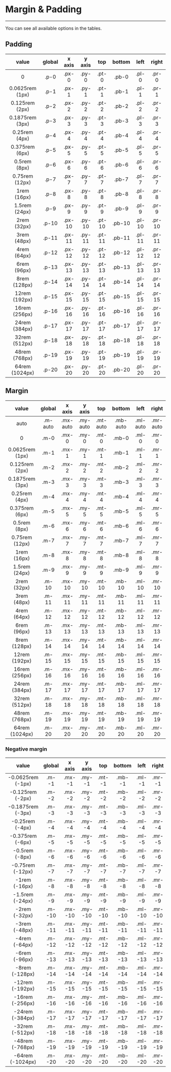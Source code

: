 # Margin & Padding

---

You can see all available options in the tables.

<div class="mb--10"></div>

## Padding

|      value      | global | x axis | y axis |  top   | bottom |  left  | right  |
| :-------------: | :----: | :----: | :----: | :----: | :----: | :----: | :----: |
|        0        |  .p-0  | .px-0  | .py-0  | .pt-0  | .pb-0  | .pl-0  | .pr-0  |
| 0.0625rem (1px) |  .p-1  | .px-1  | .py-1  | .pt-1  | .pb-1  | .pl-1  | .pr-1  |
| 0.125rem (2px)  |  .p-2  | .px-2  | .py-2  | .pt-2  | .pb-2  | .pl-2  | .pr-2  |
| 0.1875rem (3px) |  .p-3  | .px-3  | .py-3  | .pt-3  | .pb-3  | .pl-3  | .pr-3  |
|  0.25rem (4px)  |  .p-4  | .px-4  | .py-4  | .pt-4  | .pb-4  | .pl-4  | .pr-4  |
| 0.375rem (6px)  |  .p-5  | .px-5  | .py-5  | .pt-5  | .pb-5  | .pl-5  | .pr-5  |
|  0.5rem (8px)   |  .p-6  | .px-6  | .py-6  | .pt-6  | .pb-6  | .pl-6  | .pr-6  |
| 0.75rem (12px)  |  .p-7  | .px-7  | .py-7  | .pt-7  | .pb-7  | .pl-7  | .pr-7  |
|   1rem (16px)   |  .p-8  | .px-8  | .py-8  | .pt-8  | .pb-8  | .pl-8  | .pr-8  |
|  1.5rem (24px)  |  .p-9  | .px-9  | .py-9  | .pt-9  | .pb-9  | .pl-9  | .pr-9  |
|   2rem (32px)   | .p-10  | .px-10 | .py-10 | .pt-10 | .pb-10 | .pl-10 | .pr-10 |
|   3rem (48px)   | .p-11  | .px-11 | .py-11 | .pt-11 | .pb-11 | .pl-11 | .pr-11 |
|   4rem (64px)   | .p-12  | .px-12 | .py-12 | .pt-12 | .pb-12 | .pl-12 | .pr-12 |
|   6rem (96px)   | .p-13  | .px-13 | .py-13 | .pt-13 | .pb-13 | .pl-13 | .pr-13 |
|  8rem (128px)   | .p-14  | .px-14 | .py-14 | .pt-14 | .pb-14 | .pl-14 | .pr-14 |
|  12rem (192px)  | .p-15  | .px-15 | .py-15 | .pt-15 | .pb-15 | .pl-15 | .pr-15 |
|  16rem (256px)  | .p-16  | .px-16 | .py-16 | .pt-16 | .pb-16 | .pl-16 | .pr-16 |
|  24rem (384px)  | .p-17  | .px-17 | .py-17 | .pt-17 | .pb-17 | .pl-17 | .pr-17 |
|  32rem (512px)  | .p-18  | .px-18 | .py-18 | .pt-18 | .pb-18 | .pl-18 | .pr-18 |
|  48rem (768px)  | .p-19  | .px-19 | .py-19 | .pt-19 | .pb-19 | .pl-19 | .pr-19 |
| 64rem (1024px)  | .p-20  | .px-20 | .py-20 | .pt-20 | .pb-20 | .pl-20 | .pr-20 |

## Margin

|      value      | global  |  x axis  |  y axis  |   top    |  bottom  |   left   |  right   |
| :-------------: | :-----: | :------: | :------: | :------: | :------: | :------: | :------: |
|      auto       | .m-auto | .mx-auto | .my-auto | .mt-auto | .mb-auto | .ml-auto | .mr-auto |
|        0        |  .m-0   |  .mx-0   |  .my-0   |  .mt-0   |  .mb-0   |  .ml-0   |  .mr-0   |
| 0.0625rem (1px) |  .m-1   |  .mx-1   |  .my-1   |  .mt-1   |  .mb-1   |  .ml-1   |  .mr-1   |
| 0.125rem (2px)  |  .m-2   |  .mx-2   |  .my-2   |  .mt-2   |  .mb-2   |  .ml-2   |  .mr-2   |
| 0.1875rem (3px) |  .m-3   |  .mx-3   |  .my-3   |  .mt-3   |  .mb-3   |  .ml-3   |  .mr-3   |
|  0.25rem (4px)  |  .m-4   |  .mx-4   |  .my-4   |  .mt-4   |  .mb-4   |  .ml-4   |  .mr-4   |
| 0.375rem (6px)  |  .m-5   |  .mx-5   |  .my-5   |  .mt-5   |  .mb-5   |  .ml-5   |  .mr-5   |
|  0.5rem (8px)   |  .m-6   |  .mx-6   |  .my-6   |  .mt-6   |  .mb-6   |  .ml-6   |  .mr-6   |
| 0.75rem (12px)  |  .m-7   |  .mx-7   |  .my-7   |  .mt-7   |  .mb-7   |  .ml-7   |  .mr-7   |
|   1rem (16px)   |  .m-8   |  .mx-8   |  .my-8   |  .mt-8   |  .mb-8   |  .ml-8   |  .mr-8   |
|  1.5rem (24px)  |  .m-9   |  .mx-9   |  .my-9   |  .mt-9   |  .mb-9   |  .ml-9   |  .mr-9   |
|   2rem (32px)   |  .m-10  |  .mx-10  |  .my-10  |  .mt-10  |  .mb-10  |  .ml-10  |  .mr-10  |
|   3rem (48px)   |  .m-11  |  .mx-11  |  .my-11  |  .mt-11  |  .mb-11  |  .ml-11  |  .mr-11  |
|   4rem (64px)   |  .m-12  |  .mx-12  |  .my-12  |  .mt-12  |  .mb-12  |  .ml-12  |  .mr-12  |
|   6rem (96px)   |  .m-13  |  .mx-13  |  .my-13  |  .mt-13  |  .mb-13  |  .ml-13  |  .mr-13  |
|  8rem (128px)   |  .m-14  |  .mx-14  |  .my-14  |  .mt-14  |  .mb-14  |  .ml-14  |  .mr-14  |
|  12rem (192px)  |  .m-15  |  .mx-15  |  .my-15  |  .mt-15  |  .mb-15  |  .ml-15  |  .mr-15  |
|  16rem (256px)  |  .m-16  |  .mx-16  |  .my-16  |  .mt-16  |  .mb-16  |  .ml-16  |  .mr-16  |
|  24rem (384px)  |  .m-17  |  .mx-17  |  .my-17  |  .mt-17  |  .mb-17  |  .ml-17  |  .mr-17  |
|  32rem (512px)  |  .m-18  |  .mx-18  |  .my-18  |  .mt-18  |  .mb-18  |  .ml-18  |  .mr-18  |
|  48rem (768px)  |  .m-19  |  .mx-19  |  .my-19  |  .mt-19  |  .mb-19  |  .ml-19  |  .mr-19  |
| 64rem (1024px)  |  .m-20  |  .mx-20  |  .my-20  |  .mt-20  |  .mb-20  |  .ml-20  |  .mr-20  |

### Negative margin

|       value       | global | x axis  | y axis  |   top   | bottom  |  left   |  right  |
| :---------------: | :----: | :-----: | :-----: | :-----: | :-----: | :-----: | :-----: |
| -0.0625rem (-1px) | .m--1  | .mx--1  | .my--1  | .mt--1  | .mb--1  | .ml--1  | .mr--1  |
| -0.125rem (-2px)  | .m--2  | .mx--2  | .my--2  | .mt--2  | .mb--2  | .ml--2  | .mr--2  |
| -0.1875rem (-3px) | .m--3  | .mx--3  | .my--3  | .mt--3  | .mb--3  | .ml--3  | .mr--3  |
|  -0.25rem (-4px)  | .m--4  | .mx--4  | .my--4  | .mt--4  | .mb--4  | .ml--4  | .mr--4  |
| -0.375rem (-6px)  | .m--5  | .mx--5  | .my--5  | .mt--5  | .mb--5  | .ml--5  | .mr--5  |
|  -0.5rem (-8px)   | .m--6  | .mx--6  | .my--6  | .mt--6  | .mb--6  | .ml--6  | .mr--6  |
| -0.75rem (-12px)  | .m--7  | .mx--7  | .my--7  | .mt--7  | .mb--7  | .ml--7  | .mr--7  |
|   -1rem (-16px)   | .m--8  | .mx--8  | .my--8  | .mt--8  | .mb--8  | .ml--8  | .mr--8  |
|  -1.5rem (-24px)  | .m--9  | .mx--9  | .my--9  | .mt--9  | .mb--9  | .ml--9  | .mr--9  |
|   -2rem (-32px)   | .m--10 | .mx--10 | .my--10 | .mt--10 | .mb--10 | .ml--10 | .mr--10 |
|   -3rem (-48px)   | .m--11 | .mx--11 | .my--11 | .mt--11 | .mb--11 | .ml--11 | .mr--11 |
|   -4rem (-64px)   | .m--12 | .mx--12 | .my--12 | .mt--12 | .mb--12 | .ml--12 | .mr--12 |
|   -6rem (-96px)   | .m--13 | .mx--13 | .my--13 | .mt--13 | .mb--13 | .ml--13 | .mr--13 |
|  -8rem (-128px)   | .m--14 | .mx--14 | .my--14 | .mt--14 | .mb--14 | .ml--14 | .mr--14 |
|  -12rem (-192px)  | .m--15 | .mx--15 | .my--15 | .mt--15 | .mb--15 | .ml--15 | .mr--15 |
|  -16rem (-256px)  | .m--16 | .mx--16 | .my--16 | .mt--16 | .mb--16 | .ml--16 | .mr--16 |
|  -24rem (-384px)  | .m--17 | .mx--17 | .my--17 | .mt--17 | .mb--17 | .ml--17 | .mr--17 |
|  -32rem (-512px)  | .m--18 | .mx--18 | .my--18 | .mt--18 | .mb--18 | .ml--18 | .mr--18 |
|  -48rem (-768px)  | .m--19 | .mx--19 | .my--19 | .mt--19 | .mb--19 | .ml--19 | .mr--19 |
| -64rem (-1024px)  | .m--20 | .mx--20 | .my--20 | .mt--20 | .mb--20 | .ml--20 | .mr--20 |
